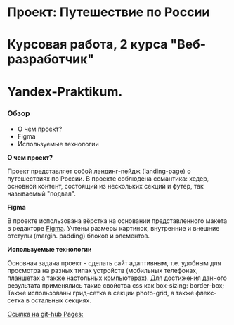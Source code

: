 # Проект: Путешествие по России
# Курсовая работа, 2 курса "Веб-разработчик"
# Yandex-Praktikum.

### Обзор
* О чем проект?
* Figma
* Используемые технологии

**О чем проект?**

Проект представляет собой лэндинг-пейдж (landing-page) о путешествиях по России.
В проекте соблюдена семантика: хедер, основной контент, состоящий из нескольких
секций и футер, так называемый "подвал".

**Figma**

В проекте использована вёрстка на основании представленного макета в редакторе
[Figma](www.figma.com/). Учтены размеры картинок, внутренние и внешние отступы
(margin. padding) блоков и элементов.


**Используемые технологии**

Основная задача проект - сделать сайт адаптивным, т.е. удобным для просмотра на
разных типах устройств (мобильных телефонах, планшетах а также настольных
компьютерах). Для достижения данного результата применялись такие свойства
css как box-sizing: border-box; Также использованы грид-сетка в секции photo-grid,
а также флекс-сетка в остальных секциях.

[Ссылка на git-hub Pages:](https://rip-savage.github.io/russian-travel/)
